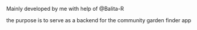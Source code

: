 Mainly developed by me with help of @Balita-R

the purpose is to serve as a backend for the community garden finder app
